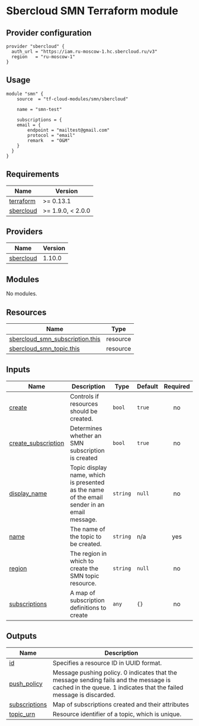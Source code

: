 # Sbercloud SMN Terraform module

## Provider configuration
```hcl
provider "sbercloud" {
  auth_url = "https://iam.ru-moscow-1.hc.sbercloud.ru/v3"
  region   = "ru-moscow-1"
}
```

## Usage
```hcl
module "smn" {
    source  = "tf-cloud-modules/smn/sbercloud"

    name = "smn-test"

    subscriptions = {
    email = {
        endpoint = "mailtest@gmail.com"
        protocol = "email"
        remark   = "O&M"
    }
  }
}
```

<!-- BEGIN_TF_DOCS -->
## Requirements

| Name | Version |
|------|---------|
| <a name="requirement_terraform"></a> [terraform](#requirement\_terraform) | >= 0.13.1 |
| <a name="requirement_sbercloud"></a> [sbercloud](#requirement\_sbercloud) | >= 1.9.0, < 2.0.0 |

## Providers

| Name | Version |
|------|---------|
| <a name="provider_sbercloud"></a> [sbercloud](#provider\_sbercloud) | 1.10.0 |

## Modules

No modules.

## Resources

| Name | Type |
|------|------|
| [sbercloud_smn_subscription.this](https://registry.terraform.io/providers/sbercloud-terraform/sbercloud/latest/docs/resources/smn_subscription) | resource |
| [sbercloud_smn_topic.this](https://registry.terraform.io/providers/sbercloud-terraform/sbercloud/latest/docs/resources/smn_topic) | resource |

## Inputs

| Name | Description | Type | Default | Required |
|------|-------------|------|---------|:--------:|
| <a name="input_create"></a> [create](#input\_create) | Controls if resources should be created. | `bool` | `true` | no |
| <a name="input_create_subscription"></a> [create\_subscription](#input\_create\_subscription) | Determines whether an SMN subscription is created | `bool` | `true` | no |
| <a name="input_display_name"></a> [display\_name](#input\_display\_name) | Topic display name, which is presented as the name of the email sender in an email message. | `string` | `null` | no |
| <a name="input_name"></a> [name](#input\_name) | The name of the topic to be created. | `string` | n/a | yes |
| <a name="input_region"></a> [region](#input\_region) | The region in which to create the SMN topic resource. | `string` | `null` | no |
| <a name="input_subscriptions"></a> [subscriptions](#input\_subscriptions) | A map of subscription definitions to create | `any` | `{}` | no |

## Outputs

| Name | Description |
|------|-------------|
| <a name="output_id"></a> [id](#output\_id) | Specifies a resource ID in UUID format. |
| <a name="output_push_policy"></a> [push\_policy](#output\_push\_policy) | Message pushing policy. 0 indicates that the message sending fails and the message is cached in the queue. 1 indicates that the failed message is discarded. |
| <a name="output_subscriptions"></a> [subscriptions](#output\_subscriptions) | Map of subscriptions created and their attributes |
| <a name="output_topic_urn"></a> [topic\_urn](#output\_topic\_urn) | Resource identifier of a topic, which is unique. |
<!-- END_TF_DOCS -->